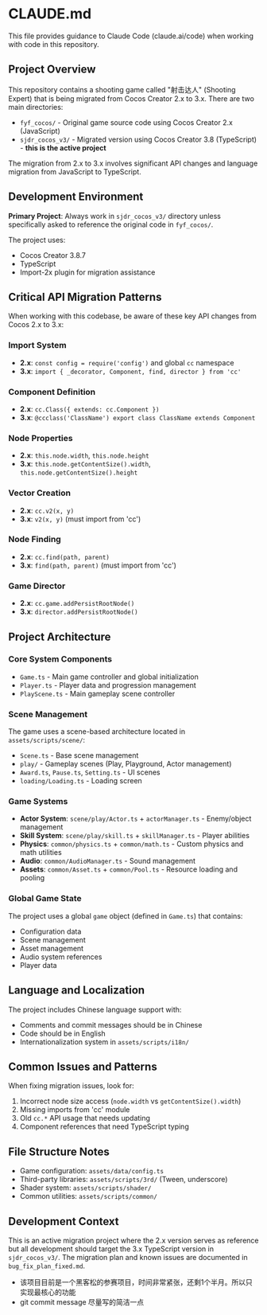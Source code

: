 # CLAUDE.md

This file provides guidance to Claude Code (claude.ai/code) when working with code in this repository.

## Project Overview

This repository contains a shooting game called "射击达人" (Shooting Expert) that is being migrated from Cocos Creator 2.x to 3.x. There are two main directories:

- `fyf_cocos/` - Original game source code using Cocos Creator 2.x (JavaScript)
- `sjdr_cocos_v3/` - Migrated version using Cocos Creator 3.8 (TypeScript) - **this is the active project**

The migration from 2.x to 3.x involves significant API changes and language migration from JavaScript to TypeScript.

## Development Environment

**Primary Project**: Always work in `sjdr_cocos_v3/` directory unless specifically asked to reference the original code in `fyf_cocos/`.

The project uses:
- Cocos Creator 3.8.7
- TypeScript
- Import-2x plugin for migration assistance

## Critical API Migration Patterns

When working with this codebase, be aware of these key API changes from Cocos 2.x to 3.x:

### Import System
- **2.x**: `const config = require('config')` and global `cc` namespace  
- **3.x**: `import { _decorator, Component, find, director } from 'cc'`

### Component Definition
- **2.x**: `cc.Class({ extends: cc.Component })`
- **3.x**: `@ccclass('ClassName') export class ClassName extends Component`

### Node Properties
- **2.x**: `this.node.width`, `this.node.height`
- **3.x**: `this.node.getContentSize().width`, `this.node.getContentSize().height`

### Vector Creation
- **2.x**: `cc.v2(x, y)`
- **3.x**: `v2(x, y)` (must import from 'cc')

### Node Finding
- **2.x**: `cc.find(path, parent)`
- **3.x**: `find(path, parent)` (must import from 'cc')

### Game Director
- **2.x**: `cc.game.addPersistRootNode()`
- **3.x**: `director.addPersistRootNode()`

## Project Architecture

### Core System Components
- `Game.ts` - Main game controller and global initialization
- `Player.ts` - Player data and progression management  
- `PlayScene.ts` - Main gameplay scene controller

### Scene Management
The game uses a scene-based architecture located in `assets/scripts/scene/`:
- `Scene.ts` - Base scene management
- `play/` - Gameplay scenes (Play, Playground, Actor management)
- `Award.ts`, `Pause.ts`, `Setting.ts` - UI scenes
- `loading/Loading.ts` - Loading screen

### Game Systems
- **Actor System**: `scene/play/Actor.ts` + `actorManager.ts` - Enemy/object management
- **Skill System**: `scene/play/skill.ts` + `skillManager.ts` - Player abilities
- **Physics**: `common/physics.ts` + `common/math.ts` - Custom physics and math utilities
- **Audio**: `common/AudioManager.ts` - Sound management
- **Assets**: `common/Asset.ts` + `common/Pool.ts` - Resource loading and pooling

### Global Game State
The project uses a global `game` object (defined in `Game.ts`) that contains:
- Configuration data
- Scene management
- Asset management  
- Audio system references
- Player data

## Language and Localization

The project includes Chinese language support with:
- Comments and commit messages should be in Chinese
- Code should be in English
- Internationalization system in `assets/scripts/i18n/`

## Common Issues and Patterns

When fixing migration issues, look for:
1. Incorrect node size access (`node.width` vs `getContentSize().width`)
2. Missing imports from 'cc' module
3. Old `cc.*` API usage that needs updating
4. Component references that need TypeScript typing

## File Structure Notes

- Game configuration: `assets/data/config.ts`
- Third-party libraries: `assets/scripts/3rd/` (Tween, underscore)
- Shader system: `assets/scripts/shader/`
- Common utilities: `assets/scripts/common/`

## Development Context

This is an active migration project where the 2.x version serves as reference but all development should target the 3.x TypeScript version in `sjdr_cocos_v3/`. The migration plan and known issues are documented in `bug_fix_plan_fixed.md`.
- 该项目目前是一个黑客松的参赛项目，时间非常紧张，还剩1个半月。所以只实现最核心的功能
- git commit message 尽量写的简洁一点